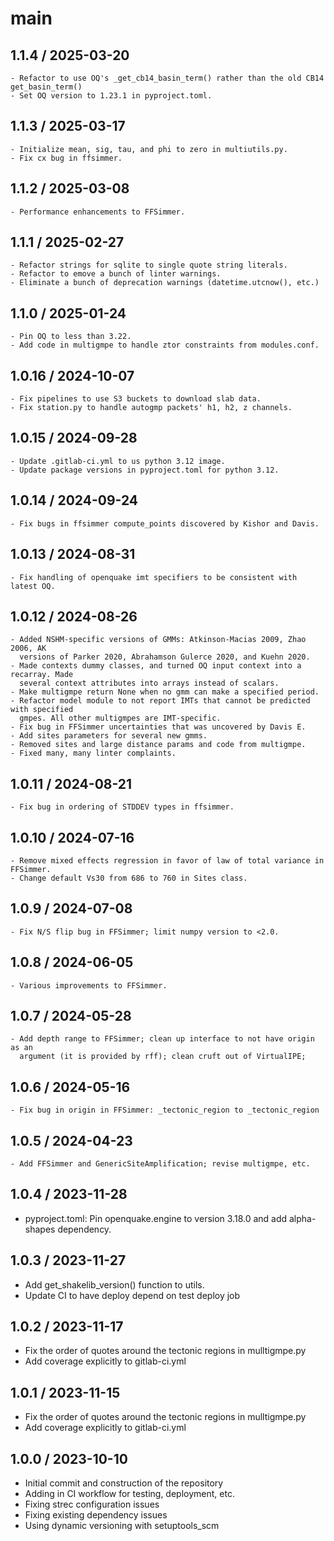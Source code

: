 # main

## 1.1.4 / 2025-03-20
    - Refactor to use OQ's _get_cb14_basin_term() rather than the old CB14 get_basin_term()
    - Set OQ version to 1.23.1 in pyproject.toml.

## 1.1.3 / 2025-03-17
    - Initialize mean, sig, tau, and phi to zero in multiutils.py.                          
    - Fix cx bug in ffsimmer.

## 1.1.2 / 2025-03-08
    - Performance enhancements to FFSimmer.

## 1.1.1 / 2025-02-27
    - Refactor strings for sqlite to single quote string literals.
    - Refactor to emove a bunch of linter warnings.
    - Eliminate a bunch of deprecation warnings (datetime.utcnow(), etc.)

## 1.1.0 / 2025-01-24

    - Pin OQ to less than 3.22.
    - Add code in multigmpe to handle ztor constraints from modules.conf.

## 1.0.16 / 2024-10-07
    - Fix pipelines to use S3 buckets to download slab data.
    - Fix station.py to handle autogmp packets' h1, h2, z channels.

## 1.0.15 / 2024-09-28
    - Update .gitlab-ci.yml to us python 3.12 image.
    - Update package versions in pyproject.toml for python 3.12.

## 1.0.14 / 2024-09-24
    - Fix bugs in ffsimmer compute_points discovered by Kishor and Davis.

## 1.0.13 / 2024-08-31
    - Fix handling of openquake imt specifiers to be consistent with latest OQ.

## 1.0.12 / 2024-08-26
    - Added NSHM-specific versions of GMMs: Atkinson-Macias 2009, Zhao 2006, AK
      versions of Parker 2020, Abrahamson Gulerce 2020, and Kuehn 2020.
    - Made contexts dummy classes, and turned OQ input context into a recarray. Made
      several context attributes into arrays instead of scalars.
    - Make multigmpe return None when no gmm can make a specified period.
    - Refactor model module to not report IMTs that cannot be predicted with specified
      gmpes. All other multigmpes are IMT-specific.
    - Fix bug in FFSimmer uncertainties that was uncovered by Davis E.
    - Add sites parameters for several new gmms.
    - Removed sites and large distance params and code from multigmpe.
    - Fixed many, many linter complaints. 

## 1.0.11 / 2024-08-21
    - Fix bug in ordering of STDDEV types in ffsimmer.

## 1.0.10 / 2024-07-16
    - Remove mixed effects regression in favor of law of total variance in FFSimmer. 
    - Change default Vs30 from 686 to 760 in Sites class.

## 1.0.9 / 2024-07-08
    - Fix N/S flip bug in FFSimmer; limit numpy version to <2.0.

## 1.0.8 / 2024-06-05
    - Various improvements to FFSimmer.

## 1.0.7 / 2024-05-28
    - Add depth range to FFSimmer; clean up interface to not have origin as an                
      argument (it is provided by rff); clean cruft out of VirtualIPE;

## 1.0.6 / 2024-05-16
    - Fix bug in origin in FFSimmer: _tectonic_region to _tectonic_region

## 1.0.5 / 2024-04-23
    - Add FFSimmer and GenericSiteAmplification; revise multigmpe, etc.

## 1.0.4 / 2023-11-28

- pyproject.toml: Pin openquake.engine to version 3.18.0 and add alpha-shapes dependency.

## 1.0.3 / 2023-11-27

- Add get_shakelib_version() function to utils.
- Update CI to have deploy depend on test deploy job

## 1.0.2 / 2023-11-17

- Fix the order of quotes around the tectonic regions in mulltigmpe.py
- Add coverage explicitly to gitlab-ci.yml

## 1.0.1 / 2023-11-15

- Fix the order of quotes around the tectonic regions in mulltigmpe.py
- Add coverage explicitly to gitlab-ci.yml

## 1.0.0 / 2023-10-10

- Initial commit and construction of the repository
- Adding in CI workflow for testing, deployment, etc.
- Fixing strec configuration issues
- Fixing existing dependency issues
- Using dynamic versioning with setuptools_scm
